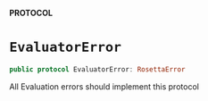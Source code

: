 **PROTOCOL**

# `EvaluatorError`

```swift
public protocol EvaluatorError: RosettaError
```

All Evaluation errors should implement this protocol

